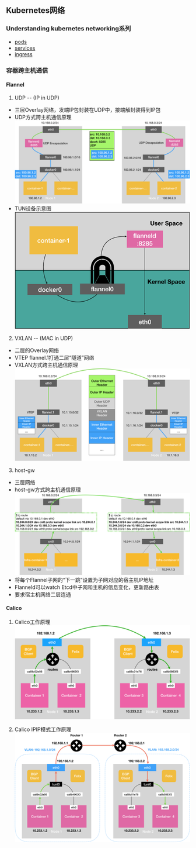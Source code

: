 ## Kubernetes网络

### Understanding kubernetes networking系列

* [pods](https://medium.com/google-cloud/understanding-kubernetes-networking-pods-7117dd28727)
* [services](https://medium.com/google-cloud/understanding-kubernetes-networking-services-f0cb48e4cc82)
* [ingress](https://medium.com/google-cloud/understanding-kubernetes-networking-ingress-1bc341c84078)

### 容器跨主机通信

#### Flannel
1. UDP -- (IP in UDP)
  * 三层Overlay网络，发端IP包封装在UDP中，接端解封装得到IP包
  * UDP方式跨主机通信原理![udp跨主机通信](../images/flannel_udp.png)
  * TUN设备示意图![TUN设备示意图](../images/flannel_udp_flow.png)

2. VXLAN -- (MAC in UDP)
  * 二层的Overlay网络
  * VTEP flannel.1打通二层“隧道”网络
  * VXLAN方式跨主机通信原理![vxlan跨主机通信](../images/flannel_vxlan.png)
  
3. host-gw
  * 三层网络
  * host-gw方式跨主机通信原理![host-gw跨主机通信](../images/flannel_hostgw.png)
  * 将每个Flannel子网的“下一跳”设置为子网对应的宿主机IP地址
  * Flanneld可以watch Etcd中子网和主机的信息变化，更新路由表
  * 要求宿主机网络二层连通
  
#### Calico

1. Calico工作原理![calico工作原理](../images/calico_1.png)

2. Calico IPIP模式工作原理![calico ipip模式工作原理](../images/calico_ipip.png)
